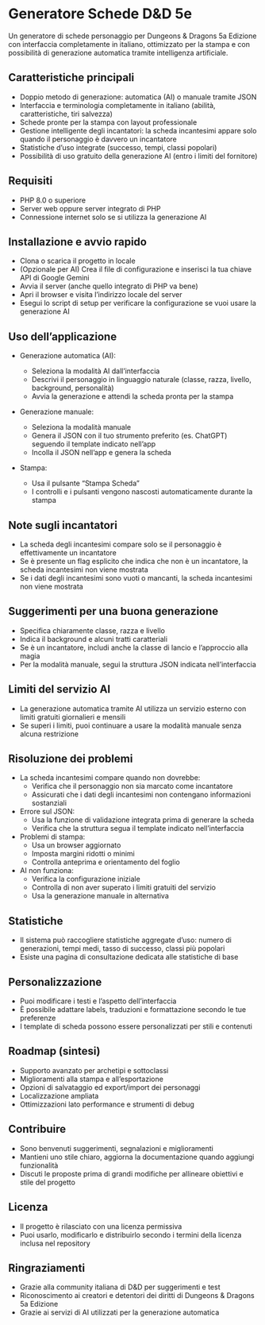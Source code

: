 # Generatore Schede D&D 5e

Un generatore di schede personaggio per Dungeons & Dragons 5a Edizione con interfaccia completamente in italiano, ottimizzato per la stampa e con possibilità di generazione automatica tramite intelligenza artificiale.

## Caratteristiche principali

- Doppio metodo di generazione: automatica (AI) o manuale tramite JSON
- Interfaccia e terminologia completamente in italiano (abilità, caratteristiche, tiri salvezza)
- Schede pronte per la stampa con layout professionale
- Gestione intelligente degli incantatori: la scheda incantesimi appare solo quando il personaggio è davvero un incantatore
- Statistiche d’uso integrate (successo, tempi, classi popolari)
- Possibilità di uso gratuito della generazione AI (entro i limiti del fornitore)

## Requisiti

- PHP 8.0 o superiore
- Server web oppure server integrato di PHP
- Connessione internet solo se si utilizza la generazione AI

## Installazione e avvio rapido

- Clona o scarica il progetto in locale
- (Opzionale per AI) Crea il file di configurazione e inserisci la tua chiave API di Google Gemini
- Avvia il server (anche quello integrato di PHP va bene)
- Apri il browser e visita l’indirizzo locale del server
- Esegui lo script di setup per verificare la configurazione se vuoi usare la generazione AI

## Uso dell’applicazione

- Generazione automatica (AI):
    - Seleziona la modalità AI dall’interfaccia
    - Descrivi il personaggio in linguaggio naturale (classe, razza, livello, background, personalità)
    - Avvia la generazione e attendi la scheda pronta per la stampa

- Generazione manuale:
    - Seleziona la modalità manuale
    - Genera il JSON con il tuo strumento preferito (es. ChatGPT) seguendo il template indicato nell’app
    - Incolla il JSON nell’app e genera la scheda

- Stampa:
    - Usa il pulsante “Stampa Scheda”
    - I controlli e i pulsanti vengono nascosti automaticamente durante la stampa

## Note sugli incantatori

- La scheda degli incantesimi compare solo se il personaggio è effettivamente un incantatore
- Se è presente un flag esplicito che indica che non è un incantatore, la scheda incantesimi non viene mostrata
- Se i dati degli incantesimi sono vuoti o mancanti, la scheda incantesimi non viene mostrata

## Suggerimenti per una buona generazione

- Specifica chiaramente classe, razza e livello
- Indica il background e alcuni tratti caratteriali
- Se è un incantatore, includi anche la classe di lancio e l’approccio alla magia
- Per la modalità manuale, segui la struttura JSON indicata nell’interfaccia

## Limiti del servizio AI

- La generazione automatica tramite AI utilizza un servizio esterno con limiti gratuiti giornalieri e mensili
- Se superi i limiti, puoi continuare a usare la modalità manuale senza alcuna restrizione

## Risoluzione dei problemi

- La scheda incantesimi compare quando non dovrebbe:
    - Verifica che il personaggio non sia marcato come incantatore
    - Assicurati che i dati degli incantesimi non contengano informazioni sostanziali
- Errore sul JSON:
    - Usa la funzione di validazione integrata prima di generare la scheda
    - Verifica che la struttura segua il template indicato nell’interfaccia
- Problemi di stampa:
    - Usa un browser aggiornato
    - Imposta margini ridotti o minimi
    - Controlla anteprima e orientamento del foglio
- AI non funziona:
    - Verifica la configurazione iniziale
    - Controlla di non aver superato i limiti gratuiti del servizio
    - Usa la generazione manuale in alternativa

## Statistiche

- Il sistema può raccogliere statistiche aggregate d’uso: numero di generazioni, tempi medi, tasso di successo, classi più popolari
- Esiste una pagina di consultazione dedicata alle statistiche di base

## Personalizzazione

- Puoi modificare i testi e l’aspetto dell’interfaccia
- È possibile adattare labels, traduzioni e formattazione secondo le tue preferenze
- I template di scheda possono essere personalizzati per stili e contenuti

## Roadmap (sintesi)

- Supporto avanzato per archetipi e sottoclassi
- Miglioramenti alla stampa e all’esportazione
- Opzioni di salvataggio ed export/import dei personaggi
- Localizzazione ampliata
- Ottimizzazioni lato performance e strumenti di debug

## Contribuire

- Sono benvenuti suggerimenti, segnalazioni e miglioramenti
- Mantieni uno stile chiaro, aggiorna la documentazione quando aggiungi funzionalità
- Discuti le proposte prima di grandi modifiche per allineare obiettivi e stile del progetto

## Licenza

- Il progetto è rilasciato con una licenza permissiva
- Puoi usarlo, modificarlo e distribuirlo secondo i termini della licenza inclusa nel repository

## Ringraziamenti

- Grazie alla community italiana di D&D per suggerimenti e test
- Riconoscimento ai creatori e detentori dei diritti di Dungeons & Dragons 5a Edizione
- Grazie ai servizi di AI utilizzati per la generazione automatica
